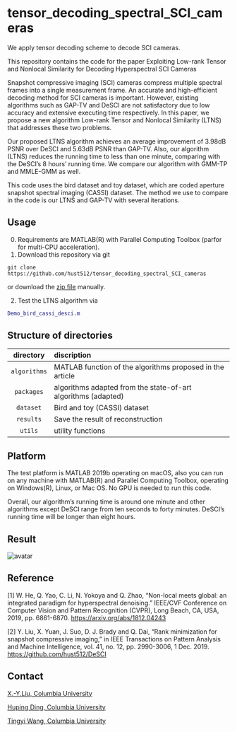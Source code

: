 # tensor_decoding_spectral_SCI_cameras
We apply tensor decoding scheme to decode SCI cameras.

This repository contains the code for the paper Exploiting Low-rank Tensor and Nonlocal Similarity for Decoding Hyperspectral SCI Cameras

Snapshot compressive imaging (SCI) cameras compress multiple spectral frames into a single measurement frame. An accurate and high-efficient decoding method for SCI cameras is important. However, existing algorithms such as GAP-TV and DeSCI are not satisfactory due to low accuracy and extensive executing time respectively. In this paper, we propose a new algorithm Low-rank Tensor and Nonlocal Similarity (LTNS) that addresses these two problems. 

Our proposed LTNS algorithm achieves an average improvement of 3.98dB PSNR over DeSCI and 5.63dB PSNR than GAP-TV. Also, our algorithm (LTNS) reduces the running time to less than one minute, comparing with the DeSCI’s 8 hours’ running time. We compare our algorithm with GMM-TP and MMLE-GMM as well.

This code uses the bird dataset and toy dataset, which are coded aperture snapshot spectral imaging (CASSI) dataset. The method we use to compare in the code is our LTNS and GAP-TV with several iterations.

## Usage
0. Requirements are MATLAB(R) with Parallel Computing Toolbox (parfor for multi-CPU acceleration).
1. Download this repository via git
```
git clone https://github.com/hust512/tensor_decoding_spectral_SCI_cameras
```
or download the [zip file](https://github.com/hust512/tensor_decoding_spectral_SCI_cameras/master.zip) manually.

2. Test the LTNS algorithm via
```matlab
Demo_bird_cassi_desci.m
```


## Structure of directories

| directory  | discription  |
| :--------: | :----------- | 
| `algorithms` | MATLAB function of the algorithms proposed in the article | 
| `packages`   | algorithms adapted from the state-of-art algorithms (adapted)|
| `dataset`    | Bird and toy (CASSI) dataset |
| `results`   | Save the result of reconstruction|
| `utils`      | utility functions |

## Platform
The test platform is MATLAB 2019b operating on macOS, also you can run on any machine with MATLAB(R) and Parallel Computing Toolbox, operating on Windows(R), Linux, or Mac OS. No GPU is needed to run this code.

Overall, our algorithm’s running time is around one minute and other algorithms except DeSCI range from ten seconds to forty minutes. DeSCI’s running time will be longer than eight hours.

## Result
![avatar](/Users/a1/Desktop/result1.png)

## Reference
[1] W. He, Q. Yao, C. Li, N. Yokoya and Q. Zhao, “Non-local meets global: an integrated paradigm for hyperspectral denoising.” IEEE/CVF Conference on Computer Vision and Pattern Recognition (CVPR), Long Beach, CA, USA, 2019, pp. 6861-6870.
https://arxiv.org/abs/1812.04243

[2] Y. Liu, X. Yuan, J. Suo, D. J. Brady and Q. Dai, “Rank minimization for snapshot compressive imaging,” in IEEE Transactions on Pattern Analysis and Machine Intelligence, vol. 41, no. 12, pp. 2990-3006, 1 Dec. 2019.
https://github.com/hust512/DeSCI


## Contact
[X.-Y.Liu, Columbia University](http://www.tensorlet.com/ ) 

[Huping Ding, Columbia University](mailto:hd2436@columbia.edu ) 

[Tingyi Wang, Columbia University](mailto:tw2677@columbia.edu ) 

